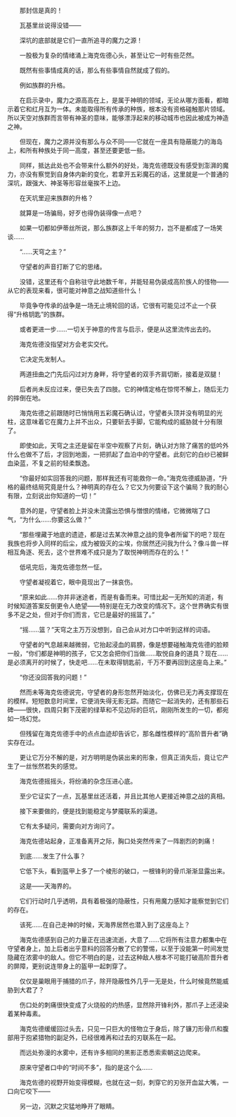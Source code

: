 　　那封信是真的！

　　瓦基里丝说得没错——

　　深坑的底部就是它们一直所追寻的魔力之源！

　　一股极为复杂的情绪涌上海克佐德心头，甚至让它一时有些茫然。

　　既然有些事情成真的话，那么有些事情自然就成了假的。

　　例如族群的升格。

　　在启示录中，魔力之源高高在上，是属于神明的领域，无论从哪方面看，都暗示着它和红月互为一体。未能取得所有传承的种族，根本没有资格碰触那片领域。所以天空对族群而言带有神圣的意味，能够漂浮起来的移动城市也因此被成为神造之神。

　　但现在，魔力之源并没有那么与众不同——它就在一座具有隐蔽能力的海岛上，和所有种族处于同一高度，甚至还要更低一些。

　　同样，抵达此处也不会带来什么额外的好处，海克佐德既没有感受到澎湃的魔力，亦没有察觉到自身体内新的变化，若拿开五彩魔石的话，这里就是一个普通的深坑，跟强大、神圣等形容丝毫挨不上边。

　　在天坑里迎来族群的升格？

　　就算是一场骗局，好歹也得伪装得像一点吧？

　　如果一切都如伊蒂丝所说，那么族群这上千年的努力，岂不是都成了一场笑谈……

　　“……天穹之主？”

　　守望者的声音打断了它的思绪。

　　没错，这里还有个自称驻守此地数千年，并能轻易伪装成高阶族人的怪物——从它的表现来看，很可能对神意之战知道些什么！

　　毕竟争夺传承的战争是一场无止境轮回的话，它很有可能见过不止一个获得“升格钥匙”的族群。

　　或者更进一步……一切关于神意的传言与启示，便是从这里流传出去的。

　　海克佐德没指望对方会老实交代。

　　它决定先发制人。

　　两道扭曲之门先后闪过对方身畔，将守望者的双手齐肩切断，接着是双腿！

　　后者尚未反应过来，便已失去了四肢。它的神情定格在惊愕不解上，随后无力的摔倒在地。

　　海克佐德之前跟随时已悄悄用五彩魔石确认过，守望者头顶并没有明显的光柱，这意味着它在魔力上并不出众，只要斩去手脚，它能构成的威胁就十分有限了。

　　即使如此，天穹之主还是留在半空中观察了片刻，确认对方除了痛苦的低吟外什么也做不了后，才回到地面，一把抓起了血泊中的守望者。此刻它的白纱已被鲜血染蓝，不复之前的轻柔飘逸。

　　“你最好如实回答我的问题，那样我还有可能救你一命。”海克佐德威胁道，“升格的最终结局究竟是什么？神明真的存在么？它又为何要设下这个骗局？我的耐心有限，立刻说出你知道的一切！”

　　意外的是，守望者脸上并没未流露出恐惧与憎恨的情绪，它微微喘了口气，“为什么……你要这么做？”

　　“那些埋藏于地底的遗迹，都是过去某次神意之战的竞争者所留下的吧？现在我族也将步入同样的后尘，成为被毁灭的尘埃，你居然还问我为什么？像斗兽一样相互角逐、死去，这个世界难不成只是为了取悦神明而存在的么！”

　　低吼完后，海克佐德忽然一怔。

　　守望者凝视着它，眼中竟现出了一抹哀伤。

　　“原来如此……你并非迷途者，而是有备而来。可惜比起一无所知的消逝，有时候知道答案反倒更令人绝望——特别是在无力改变的情况下。这个世界确实有很多不足之处，但对于你们而言，它已是最好的摇篮了。”

　　“摇……篮？”天穹之主万万没想到，自己会从对方口中听到这样的词语。

　　守望者的气息越来越微弱，它抬起浸血的肩膀，像是想要碰触海克佐德的脸颊一般，“你们都是神明的孩子，它又怎会把你们当做……取悦自身的道具？现在……是必须离开的时候了，快走吧……在未取得钥匙前，千万不要再回到这座岛上来。”

　　“你还没回答我的问题！”

　　然而未等海克佐德说完，守望者的身形忽然开始淡化，仿佛已无力再支撑现在的模样。短短数息时间里，它便消失得无影无踪。而随它一起消失的，还有那些石碑——很快，四周只剩下茂密的绿草和不见边际的巨坑，刚刚所发生的一切，都宛如一场幻觉。

　　但残留在海克佐德手中的点点血迹却告诉它，那名雌性模样的“高阶晋升者”确实存在过。

　　更让它万分不解的是，对方明明是伪装出来的形象，但真正消失后，竟让它产生了一丝怅然若失的感觉。

　　海克佐德摇摇头，将纷涌的杂念压进心底。

　　至少它证实了一点，瓦基里丝还活着，并且比其他人更接近神意之战的真相。

　　接下来要做的，便是找到能稳定与梦魇联系的渠道。

　　它有太多疑问，需要向对方询问了。

　　海克佐德站起身，正准备离开之际，胸口处突然传来了一阵剧烈的刺痛！

　　到底……发生了什么事？

　　它低下头，看到盔甲上多了一个棱形的破口，一根锋利的骨爪渐渐显露出来。

　　这是——天海界的。

　　它们行动时几乎透明，具有着极强的隐蔽性，只有用魔力感知才能察觉到它们的存在。

　　该死……在自己走神的时候，天海界居然也潜入到了这座岛上？

　　海克佐德感到自己的力量正在迅速流逝，大意了……它将所有注意力都集中在守望者身上，加上后者出乎意料的回答分散了它的警惕，以至于没能第一时间发觉隐藏在浓雾中的敌人。但它不明白的是，过去这种敌人根本不可能打破高阶晋升者的屏障，更别说连带身上的盔甲一起刺穿了。

　　仅仅是巢眼用于捕猎的爪子，除开隐蔽性外几乎一无是处，什么时候竟然能威胁到大君了？

　　伤口处的刺痛很快变成了火烧般的灼热感，显然除开锋利外，那爪子上还浸染着某种毒素。

　　海克佐德缓缓回过头去，只见一只巨大的怪物立于身后，除了镰刀形骨爪和腹部用于抱紧猎物的副足外，已经很难再和过去的刃联系在一起。

　　而远处弥漫的水雾中，还有许多相同的黑影正悉悉索索朝这边爬来。

　　原来守望者口中的“时间不多”，指的是这个么……

　　海克佐德的视野开始变得模糊，也就在这一刻，刺穿它的刃张开血盆大嘴，一口向它咬下——

　　另一边，沉默之灾猛地睁开了眼睛。
